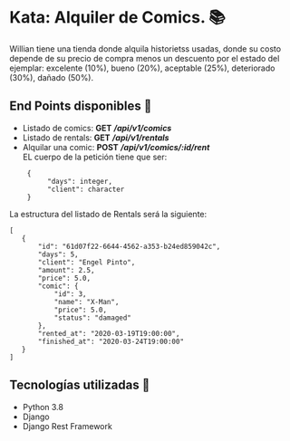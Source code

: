 # Kata: Alquiler de Comics. :books:


Willian tiene una tienda donde alquila historietss usadas,
donde su costo depende de su precio de compra menos un descuento
por el estado del ejemplar: excelente (10%), bueno (20%), aceptable (25%),
deteriorado (30%), dañado (50%).  


## End Points disponibles :link:

- Listado de comics: **GET** ***/api/v1/comics***
- Listado de rentals: **GET** ***/api/v1/rentals***  
- Alquilar una comic: **POST** ***/api/v1/comics/:id/rent***  
  EL cuerpo de la petición tiene que ser:  
  ```
   {
        "days": integer,
        "client": character 
   }
  ```
  
 La estructura del listado de Rentals será la siguiente:  
 ```
[ 
    {
        "id": "61d07f22-6644-4562-a353-b24ed859042c",
        "days": 5,
        "client": "Engel Pinto",
        "amount": 2.5,
        "price": 5.0,
        "comic": {
            "id": 3,
            "name": "X-Man",
            "price": 5.0,
            "status": "damaged"
        },
        "rented_at": "2020-03-19T19:00:00",
        "finished_at": "2020-03-24T19:00:00"
    }
]
```

## Tecnologías utilizadas :construction:

- Python 3.8
- Django
- Django Rest Framework
